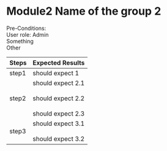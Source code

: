 # Module2 Name of the group 2

Pre-Conditions:<br /> User role: Admin<br /> Something<br /> Other

| Steps | Expected Results |
| ----------- | ----------- |
| step1 | should expect 1 |
| step2 | should expect 2.1<br /><br />should expect 2.2<br /><br />should expect 2.3 |
| step3 | should expect 3.1<br /><br />should expect 3.2 |
